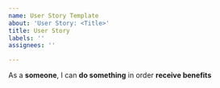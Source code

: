 ```yaml
---
name: User Story Template
about: 'User Story: <Title>'
title: User Story
labels: ''
assignees: ''

---
```


As a **someone**, I can **do something** in order **receive benefits**

